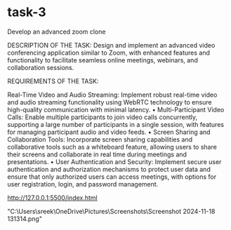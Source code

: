 # task-3
Develop an advanced zoom clone

DESCRIPTION OF THE TASK:
Design and implement an advanced video conferencing application similar to Zoom, with enhanced
features and functionality to facilitate seamless online meetings, webinars, and collaboration sessions.

REQUIREMENTS OF THE TASK:

  Real-Time Video and Audio Streaming: Implement robust real-time video and audio streaming
functionality using WebRTC technology to ensure high-quality communication with minimal
latency. 
• Multi-Participant Video Calls: Enable multiple participants to join video calls concurrently,
supporting a large number of participants in a single session, with features for managing participant
audio and video feeds. 
• Screen Sharing and Collaboration Tools: Incorporate screen sharing capabilities and collaborative
tools such as a whiteboard feature, allowing users to share their screens and collaborate in real time
during meetings and presentations. 
• User Authentication and Security: Implement secure user authentication and authorization
mechanisms to protect user data and ensure that only authorized users can access meetings, with
options for user registration, login, and password management.

http://127.0.0.1:5500/index.html

"C:\Users\sreek\OneDrive\Pictures\Screenshots\Screenshot 2024-11-18 131314.png"


